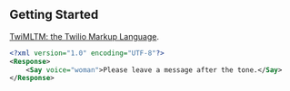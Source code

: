 ## Getting Started

[TwiMLTM: the Twilio Markup Language](http://www.twilio.com/docs/api/twiml).

```xml
<?xml version="1.0" encoding="UTF-8"?>
<Response>
    <Say voice="woman">Please leave a message after the tone.</Say>
</Response>
```
